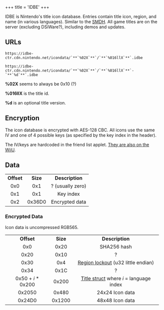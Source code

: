 +++
title = 'IDBE'
+++

IDBE is Nintendo's title icon database. Entries contain title icon,
region, and name (in various languages). Similar to the
[SMDH](SMDH "wikilink"). All game titles are on the server (excluding
DSiWare?), including demos and updates.

## URLs

```
https://idbe-ctr.cdn.nintendo.net/icondata/`**`%02X`**`/`**`%016llX`**`.idbe
```

```
https://idbe-ctr.cdn.nintendo.net/icondata/`**`%02X`**`/`**`%016llX`**`-`**`%d`**`.idbe
```

**%02X** seems to always be 0x10 (?)

**%016llX** is the title id.

**%d** is an optional title version.

## Encryption

The icon database is encrypted with AES-128 CBC. All icons use the same
IV and one of 4 possible keys (as specified by the key index in the
header).

The IV/keys are hardcoded in the friend list applet. [They are also on
the WiiU](http://wiiubrew.org/wiki/Nn_idbe.rpl#Encryption).

## Data

|            |          |                  |
|:----------:|:--------:|:----------------:|
| **Offset** | **Size** | **Description**  |
|    0x0     |   0x1    | ? (usually zero) |
|    0x1     |   0x1    |    Key index     |
|    0x2     |  0x36D0  |  Encrypted data  |

### Encrypted Data

Icon data is uncompressed RGB565.

|                     |          |                                                                               |
|:-------------------:|:--------:|:-----------------------------------------------------------------------------:|
|     **Offset**      | **Size** |                                **Description**                                |
|         0x0         |   0x20   |                                  SHA256 hash                                  |
|        0x20         |   0x10   |                                       ?                                       |
|        0x30         |   0x4    |     [Region lockout](SMDH#region_lockout "wikilink") (u32 little endian)      |
|        0x34         |   0x1C   |                                       ?                                       |
| 0x50 + *i* \* 0x200 |  0x200   | [Title struct](SMDH#application_titles "wikilink") where *i* = language index |
|       0x2050        |  0x480   |                                24x24 Icon data                                |
|       0x24D0        |  0x1200  |                                48x48 Icon data                                |

